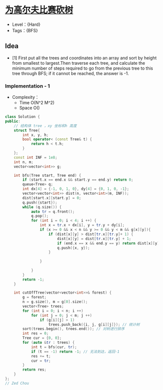 # [为高尔夫比赛砍树](https://leetcode.cn/problems/cut-off-trees-for-golf-event/)

- Level：{Hard}
- Tags：{BFS}

## Idea

- [1] First put all the trees and coordinates into an array and sort by height from smallest to largest.Then traverse each tree, and calculate the minimum number of steps required to go from the previous tree to this tree through BFS; if it cannot be reached, the answer is -1.

### Implementation - 1

- Complexity：
  - Time O(N^2 M^2)
  - Space O()

``` c++
class Solution {
public:
    // 结构体 tree ，xy 坐标和h 高度
    struct Tree{
        int x, y, h;
        bool operator< (const Tree& t) {
            return h < t.h;
        }
    };
    const int INF = 1e8;
    int n, m;
    vector<vector<int>> g;

    int bfs(Tree start, Tree end) {
        if (start.x == end.x && start.y == end.y) return 0;
        queue<Tree> q;
        int dx[4] = {-1, 0, 1, 0}, dy[4] = {0, 1, 0, -1};
        vector<vector<int>> dist(n, vector<int>(m, INF));
        dist[start.x][start.y] = 0;
        q.push({start});
        while (q.size()) {
            auto tr = q.front();
            q.pop();
            for (int i = 0; i < 4; i ++) {
                int x = tr.x + dx[i], y = tr.y + dy[i];
                if (x >= 0 && x < n && y >= 0 && y < m && g[x][y]){
                    if (dist[x][y] > dist[tr.x][tr.y]+ 1) {
                        dist[x][y] = dist[tr.x][tr.y] + 1;
                        if (end.x == x && end.y == y) return dist[x][y];
                        q.push({x, y});
                    }
                    
                }
                
            }
        }
        return -1;
    }

    int cutOffTree(vector<vector<int>>& forest) {
        g = forest;
        n = g.size(), m = g[0].size();
        vector<Tree> trees;
        for (int i = 0; i < n; i ++) 
            for (int j = 0; j < m; j ++) 
                if (g[i][j] > 1)
                    trees.push_back({i, j, g[i][j]}); // 统计树
        sort(trees.begin(), trees.end()); // 对树进行排序
        int res = 0;
        Tree cur = {0, 0};
        for (auto &tr : trees) {
            int t = bfs(cur, tr);
            if (t == -1) return -1; // 无法到达，返回-1
            res += t;
            cur = tr;
        }
        return res;
    }
};
// Zed Chou
